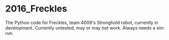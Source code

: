 # 2016_Freckles
The Python code for Freckles, team 4009's Stronghold robot, currently in development. Currently untested, may or may not work. Always needs a sim run.
